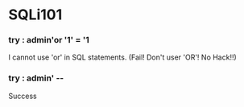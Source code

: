 # SQLi101

### try : admin'or '1' = '1

I cannot use 'or' in SQL statements. (Fail! Don't user 'OR'! No Hack!!)

### try : admin' --

Success

